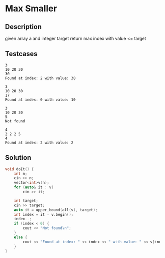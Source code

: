 # Max Smaller
## Description
given array a and integer target return max index with value <= target

## Testcases
```
3
10 20 30
30
Found at index: 2 with value: 30

3
10 20 30
17
Found at index: 0 with value: 10

3
10 20 30
5
Not found

4
2 2 2 5
4
Found at index: 2 with value: 2
```

## Solution
```cpp
void doIt() { 
    int n;
    cin >> n; 
    vector<int>v(n);
    for (auto& it : v)
        cin >> it;

    int target; 
    cin >> target;
    auto it = upper_bound(all(v), target);
    int index = it - v.begin();
    index--;
    if (index < 0) {
        cout << "Not found\n";
    }
    else {
        cout << "Found at index: " << index << " with value: " << v[index] << "\n";
    }
}
```
